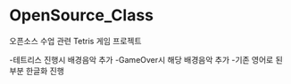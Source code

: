# OpenSource_Class
오픈소스 수업 관련 Tetris 게임 프로젝트

-테트리스 진행시 배경음악 추가
-GameOver시 해당 배경음악 추가
-기존 영어로 된 부분 한글화 진행
